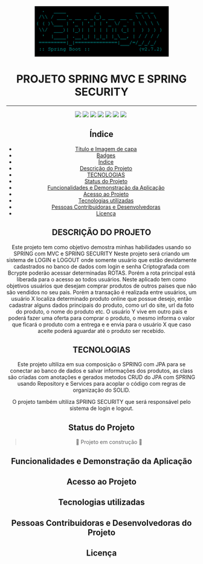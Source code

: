 <div align="center">
    <img src="./src/main/resources/img/image001.png" weidth="500px"/>
</div>

<h1 align="center" class="Título-e-Imagem-de-capa"> PROJETO SPRING MVC E SPRING SECURITY </h1>

___
<div style="{display:inline_block}" align="center">
    <img src="https://img.shields.io/badge/spring-spring%20MVC-green"/>
    <img src="https://img.shields.io/badge/spring-security-yellow"/>
    <img src="https://img.shields.io/badge/th-thymeleaf-pink"/>
    <img src="https://img.shields.io/badge/version-1.2-blue"/>
    <img src="https://img.shields.io/badge/status-desenvolvimento-informational"/>
    <img src="https://img.shields.io/badge/autor-kai%20wang-ff69b4"/>
    <img src="https://img.shields.io/badge/release%20date-agosto-9cf"/>
<img src=""/>
</br>

## Índice 

* [Título e Imagem de capa](#Título-e-Imagem-de-capa)
* [Badges](#badges)
* [Índice](#índice)
* [Descrição do Projeto](#descrição-do-projeto)
* [TECNOLOGIAS](#tecnologias)
* [Status do Projeto](#status-do-Projeto)
* [Funcionalidades e Demonstração da Aplicação](#funcionalidades-e-demonstração-da-aplicação)
* [Acesso ao Projeto](#acesso-ao-projeto)
* [Tecnologias utilizadas](#tecnologias-utilizadas)
* [Pessoas Contribuidoras e Desenvolvedoras](#pessoas-contribuidoras-e-desenvolvedoras)
* [Licença](#licença)

## DESCRIÇÃO DO PROJETO

Este projeto tem como objetivo demostra minhas habilidades usando so SPRING com MVC e SPRING SECURITY
Neste projeto será criando um sistema de LOGIN e LOGOUT onde somente usuário que estão devidamente cadastrados no banco de dados com login e senha Criptografada com Bcrypte poderão acessar determinadas ROTAS.
Porém a rota principal está liberada para o acesso ao todos usuários.
Neste aplicado tem como objetivos usuários que desejam comprar produtos de outros paises que não são vendidos no seu pais.
Porém a transação é realizada entre usuários, um usuário X localiza determinado produto online que possue desejo, então cadastrar alguns dados principais do produto, como url do site, url da foto do produto, o nome do produto etc. O usuário Y vive em outro pais e poderá fazer uma oferta para comprar o produto, o mesmo informa o valor que ficará o produto com a entrega e e envia para o usuário X que caso aceite poderá aguardar até o produto ser recebido.

## TECNOLOGIAS

Este projeto ultiliza em sua composição o SPRING com JPA para se conectar ao banco de dados e salvar informações dos produtos, as class são criadas com anotações e gerados metodos CRUD do JPA com SPRING usando Repository e Services para acoplar o código com regras de organização do SOLID.

O projeto também ultiliza SPRING SECURITY que será responsável pelo sistema de login e logout.

## Status do Projeto

> :construction: Projeto em construção :construction: 

## Funcionalidades e Demonstração da Aplicação
## Acesso ao Projeto
## Tecnologias utilizadas
## Pessoas Contribuidoras e Desenvolvedoras do Projeto
## Licença
